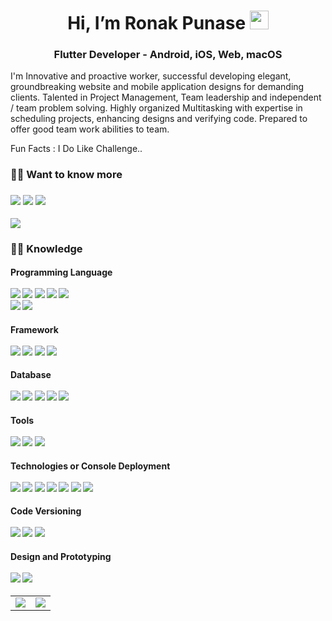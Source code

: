 <h1 align="center">Hi, I’m Ronak Punase <img src="https://raw.githubusercontent.com/aemmadi/aemmadi/master/wave.gif" width="30px"></h1>
<h3 align="center">Flutter Developer - Android, iOS, Web, macOS</h3>

I'm Innovative and proactive worker, successful developing elegant, groundbreaking website and mobile application designs for demanding clients. Talented in Project Management, Team leadership and independent / team problem solving. Highly organized Multitasking with expertise in scheduling projects, enhancing designs and verifying code. Prepared to offer good team work abilities to team.

Fun Facts : I Do Like Challenge..

<h3> 🙋‍♂️  Want to know more
</h3>

<h3>
<a href="https://www.linkedin.com/in/ronak-punase" target="_blank" rel="noopener noreferrer"><img src="https://img.shields.io/badge/-ronakpunase-blue?style=social&logo=Linkedin&logoColor=white/"></a>
<a href="https://twitter.com/The_RonakPunase" target="_blank" rel="noopener noreferrer"><img src="https://img.shields.io/badge/-The_RonakPunase-white?style=social&logo=Twitter&logoColor=white/"></a>
<a href="https://www.youtube.com/@TheCSGuy" target="_blank" rel="noopener noreferrer"><img src="https://img.shields.io/badge/-@TheCSGuy-red?style=social&logo=YouTube&logoColor=white/"></a>

<a href="mailto: punase.ronak99@gmail.com" target="_blank" rel="noopener noreferrer"><img src="https://img.shields.io/badge/-Reach Out-f6f6f6?style=for-the-badge&logo=Gmail&logoColor=white/"></a>
</h3>

<h3> 👨‍💻 Knowledge </h3>
<p>
<h4>Programming Language
<br>
<br>
<img src="https://img.shields.io/badge/-Dart-333333?style=flat-square&logo=dart">
<img src="https://img.shields.io/badge/-Python-333333?style=flat-square&logo=Python">
<img src="https://img.shields.io/badge/-Java-333333?style=flat-square&logo=Java">
<img src="https://img.shields.io/badge/-TypeScript-333333?style=flat-square&logo=typescript">
<img src="https://img.shields.io/badge/-Kotlin-333333?style=flat-square&logo=kotlin">
<br>
<img src="https://img.shields.io/badge/-HTML5-333333?style=flat-square&logo=html5">
<img src="https://img.shields.io/badge/-CSS3-333333?style=flat-square&logo=css3">
</h4>
<h4>Framework
<br>
<br>
<img src="https://img.shields.io/badge/-Flutter-333333?style=flat-square&logo=flutter"> 
<img src="https://img.shields.io/badge/-Nodejs-333333?style=flat-square&logo=Node.js">
<img src="https://img.shields.io/badge/-Express.JS-333333?style=flat-square&logo=express"> 
<img src="https://img.shields.io/badge/-Bootstrap-333333?style=flat-square&logo=bootstrap">
</h4>
<h4>Database
<br>
<br>
<img src="https://img.shields.io/badge/-Firebase-333333?style=flat-square&logo=firebase">
<img src="https://img.shields.io/badge/-MongoDB-333333?style=flat-square&logo=mongodb">
<img src="https://img.shields.io/badge/-MySQL-333333?style=flat-square&logo=mysql">
<img src="https://img.shields.io/badge/-SQLite-333333?style=flat-square&logo=sqlite">
<img src="https://img.shields.io/badge/-SQFlite-333333?style=flat-square&logo=flutter">
</h4>
<h4>Tools
<br>
<br>
<img src="https://img.shields.io/badge/-VisualStudio-333333?style=flat-square&logo=visualstudio">
<img src="https://img.shields.io/badge/-AndroidStudio-333333?style=flat-square&logo=android-studio">
<img src="https://img.shields.io/badge/-Xcode-333333?style=flat-square&logo=xcode">
</h4>
<h4>Technologies or Console Deployment
<br>
<br>
<img src="https://img.shields.io/badge/-Google play-333333?style=flat-square&logo=googleplay">
<img src="https://img.shields.io/badge/-Appstore-333333?style=flat-square&logo=appstore">
<img src="https://img.shields.io/badge/-Firebase-333333?style=flat-square&logo=firebase">
<img src="https://img.shields.io/badge/-AmazonS3-333333?style=flat-square&logo=amazonaws">
<img src="https://img.shields.io/badge/-GoogleCloudStorage-333333?style=flat-square&logo=googlecloud">
<img src="https://img.shields.io/badge/-SocketIO-333333?style=flat-square&logo=socketdotio">
<img src="https://img.shields.io/badge/-Docker-333333?style=flat-square&logo=docker">
</h4>
<h4>Code Versioning
<br>
<br>
<img src="https://img.shields.io/badge/-Git-333333?style=flat-square&logo=git">
<img src="https://img.shields.io/badge/-GitHub-333333?style=flat-square&logo=github">
<img src="https://img.shields.io/badge/-GitLab-333333?style=flat-square&logo=gitlab">
</h4>
<h4>Design and Prototyping
<br>
<br>
<img src="https://img.shields.io/badge/-Figma-333333?style=flat-square&logo=figma">
<img src="https://img.shields.io/badge/-Inkscape-333333?style=flat-square&logo=inkscape">
</h4>

<table>
    <tr>
        <td valign="center">
            <img src='https://github-readme-stats.vercel.app/api/top-langs/?username=ronak99&hide=html,css,tex,less,dockerfile,makefile,qmake,lex,cmake,shell,nuplot&layout=compact&theme=dark'>
        </td>
        <td valign="center">
        <img src='https://github-readme-stats.vercel.app/api?username=ronak99&show_icons=true&layout=compact&theme=dark'>
        </td>
    </tr>
</table>
